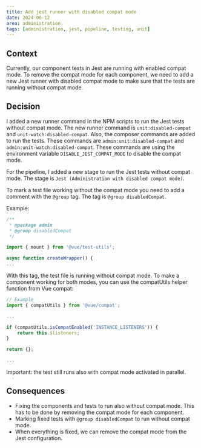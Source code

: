 ```yaml
---
title: Add jest runner with disabled compat mode
date: 2024-06-12
area: administration
tags: [administration, jest, pipeline, testing, unit]
---
```


## Context

Currently, our component tests in Jest are running with enabled compat mode. To remove the compat mode for each
component, we need to add a new Jest runner with disabled compat mode to make sure that the tests are running without compat mode.

## Decision

I added a new runner command in the NPM scripts to run the Jest tests without compat mode. The new runner command is
`unit:disabled-compat` and `unit-watch:disabled-compat`. Also, the composer commands are added to run the tests. These commands are `admin:unit:disabled-compat` and `admin:unit-watch:disabled-compat`. These commands are using the environment variable `DISABLE_JEST_COMPAT_MODE` to disable the compat mode.

For the pipeline, I added a new stage to run the Jest tests without compat mode. The stage is `Jest (Administration with disabled compat mode)`.

To mark a test file working without the compat mode you need to add a comment with the `@group` tag. The tag is `@group disabledCompat`.

Example:

```javascript
/**
 * @package admin
 * @group disabledCompat
 */

import { mount } from '@vue/test-utils';

async function createWrapper() {
...
```

With this tag, the test file is running without compat mode. To make a component working for both modes, you can use the
compatUtils helper function from Vue compat:

```javascript
// Example
import { compatUtils } from '@vue/compat';

...

if (compatUtils.isCompatEnabled('INSTANCE_LISTENERS')) {
    return this.$listeners;
}

return {};

...
```

Important: the test still runs also with compat mode activated in parallel.

## Consequences

- Fixing the components and tests to run also without compat mode. This has to be done by removing the compat mode for each component.
- Marking fixed tests with `@group disabledCompat` to run without compat mode.
- When everything is fixed, we can remove the compat mode from the Jest configuration.
